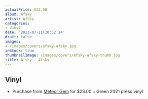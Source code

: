 ```yaml
---
actualPrice: $23.00
album: Afsky
artist: Afsky
categories:
- Vinyl
date: '2021-07-11T20:52:14'
draft: false
images:
- /images/covers/afsky-afsky.jpg
inStock: true
thumbnailImage: /images/covers/afsky-afsky-thumb.jpg
title: Afsky - Afsky
---
```


## Vinyl
* Purchase from [Meteor Gem](https://meteor-gem.com/products/afsky-afsky-lp) for $23.00 :: Green 2021 press vinyl
